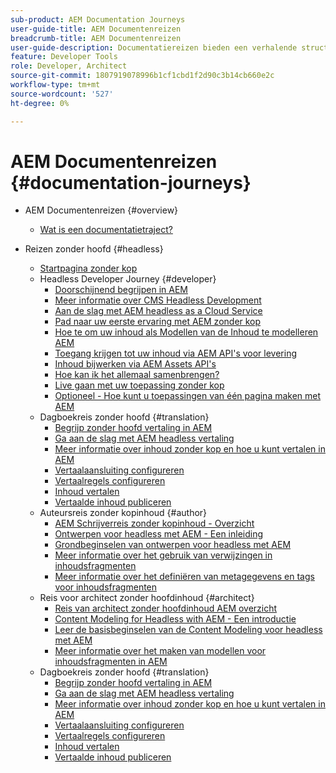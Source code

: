 ```yaml
---
sub-product: AEM Documentation Journeys
user-guide-title: AEM Documentenreizen
breadcrumb-title: AEM Documentenreizen
user-guide-description: Documentatiereizen bieden een verhalende structuur binnen AEM documentatie door complexe en verschillende functies te koppelen om een zakelijk doel op een manier van best practices op te lossen. Ontworpen met AEM beginners in mening, introduceren de reizen de concepten en de eigenschappen om een doel van A tot Z te bereiken.
feature: Developer Tools
role: Developer, Architect
source-git-commit: 1807919078996b1cf1cbd1f2d90c3b14cb660e2c
workflow-type: tm+mt
source-wordcount: '527'
ht-degree: 0%

---
```



# AEM Documentenreizen {#documentation-journeys}

<!--
Please note that all links to other guides need to be absolute references with leading protocol and domain since SCCM does not allow pages to be referenced with relative links in multiple ToCs.
-->

+ AEM Documentenreizen {#overview}
   + [Wat is een documentatietraject?](home.md)

+ Reizen zonder hoofd {#headless}
   + [Startpagina zonder kop](https://experienceleague.adobe.com/docs/experience-manager-65/headless-journey/home.html)
   + Headless Developer Journey {#developer}
      + [Doorschijnend begrijpen in AEM](https://experienceleague.adobe.com/docs/experience-manager-65/headless-journey/developer/overview.html)
      + [Meer informatie over CMS Headless Development](https://experienceleague.adobe.com/docs/experience-manager-65/headless-journey/developer/learn-about.html)
      + [Aan de slag met AEM headless as a Cloud Service](https://experienceleague.adobe.com/docs/experience-manager-65/headless-journey/developer/getting-started.html)
      + [Pad naar uw eerste ervaring met AEM zonder kop](https://experienceleague.adobe.com/docs/experience-manager-65/headless-journey/developer/path-to-first-experience.html)
      + [Hoe te om uw inhoud als Modellen van de Inhoud te modelleren AEM](https://experienceleague.adobe.com/docs/experience-manager-65/headless-journey/developer/model-your-content.html)
      + [Toegang krijgen tot uw inhoud via AEM API&#39;s voor levering](https://experienceleague.adobe.com/docs/experience-manager-65/headless-journey/developer/access-your-content.html)
      + [Inhoud bijwerken via AEM Assets API&#39;s](https://experienceleague.adobe.com/docs/experience-manager-65/headless-journey/developer/update-your-content.html)
      + [Hoe kan ik het allemaal samenbrengen?](https://experienceleague.adobe.com/docs/experience-manager-65/headless-journey/developer/put-it-all-together.html)
      + [Live gaan met uw toepassing zonder kop](https://experienceleague.adobe.com/docs/experience-manager-65/headless-journey/developer/go-live.html)
      + [Optioneel - Hoe kunt u toepassingen van één pagina maken met AEM](https://experienceleague.adobe.com/docs/experience-manager-65/headless-journey/developer/create-spa.html)
   + Dagboekreis zonder hoofd {#translation}
      + [Begrijp zonder hoofd vertaling in AEM](https://experienceleague.adobe.com/docs/experience-manager-65/headless-journey/translation/overview.html)
      + [Ga aan de slag met AEM headless vertaling](https://experienceleague.adobe.com/docs/experience-manager-65/headless-journey/translation/getting-started.html)
      + [Meer informatie over inhoud zonder kop en hoe u kunt vertalen in AEM](https://experienceleague.adobe.com/docs/experience-manager-65/headless-journey/translation/learn-about.html)
      + [Vertaalaansluiting configureren](https://experienceleague.adobe.com/docs/experience-manager-65/headless-journey/translation/configure-connector.html)
      + [Vertaalregels configureren](https://experienceleague.adobe.com/docs/experience-manager-65/headless-journey/translation/translation-rules.html)
      + [Inhoud vertalen](https://experienceleague.adobe.com/docs/experience-manager-65/headless-journey/translation/translate-content.html)
      + [Vertaalde inhoud publiceren](https://experienceleague.adobe.com/docs/experience-manager-65/headless-journey/translation/publish-content.html)
   + Auteursreis zonder kopinhoud {#author}
      + [AEM Schrijverreis zonder kopinhoud - Overzicht](https://experienceleague.adobe.com/docs/experience-manager-65/headless-journey/author/overview.html)
      + [Ontwerpen voor headless met AEM - Een inleiding](https://experienceleague.adobe.com/docs/experience-manager-65/headless-journey/author/introduction.html)
      + [Grondbeginselen van ontwerpen voor headless met AEM](https://experienceleague.adobe.com/docs/experience-manager-65/headless-journey/author/basics.html)
      + [Meer informatie over het gebruik van verwijzingen in inhoudsfragmenten](https://experienceleague.adobe.com/docs/experience-manager-65/headless-journey/author/references.html)
      + [Meer informatie over het definiëren van metagegevens en tags voor inhoudsfragmenten](https://experienceleague.adobe.com/docs/experience-manager-65/headless-journey/author/metadata-tagging.html)
   + Reis voor architect zonder hoofdinhoud {#architect}
      + [Reis van architect zonder hoofdinhoud AEM overzicht](https://experienceleague.adobe.com/docs/experience-manager-65/headless-journey/architect/overview.html)
      + [Content Modeling for Headless with AEM - Een introductie](https://experienceleague.adobe.com/docs/experience-manager-65/headless-journey/architect/introduction.html)
      + [Leer de basisbeginselen van de Content Modeling voor headless met AEM](https://experienceleague.adobe.com/docs/experience-manager-65/headless-journey/architect/basics.html)
      + [Meer informatie over het maken van modellen voor inhoudsfragmenten in AEM](https://experienceleague.adobe.com/docs/experience-manager-65/headless-journey/architect/model-structure.html)
   + Dagboekreis zonder hoofd {#translation}
      + [Begrijp zonder hoofd vertaling in AEM](https://experienceleague.adobe.com/docs/experience-manager-65/headless-journey/translation/overview.html)
      + [Ga aan de slag met AEM headless vertaling](https://experienceleague.adobe.com/docs/experience-manager-65/headless-journey/translation/getting-started.html)
      + [Meer informatie over inhoud zonder kop en hoe u kunt vertalen in AEM](https://experienceleague.adobe.com/docs/experience-manager-65/headless-journey/translation/learn-about.html)
      + [Vertaalaansluiting configureren](https://experienceleague.adobe.com/docs/experience-manager-65/headless-journey/translation/configure-connector.html)
      + [Vertaalregels configureren](https://experienceleague.adobe.com/docs/experience-manager-65/headless-journey/translation/translation-rules.html)
      + [Inhoud vertalen](https://experienceleague.adobe.com/docs/experience-manager-65/headless-journey/translation/translate-content.html)
      + [Vertaalde inhoud publiceren](https://experienceleague.adobe.com/docs/experience-manager-65/headless-journey/translation/publish-content.html)
